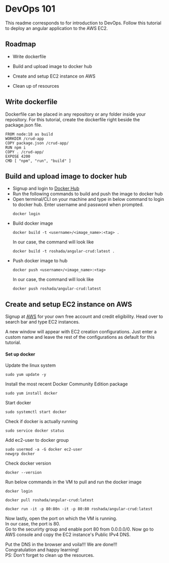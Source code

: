
# DevOps 101

This readme corresponds to  for introduction to DevOps.
Follow this tutorial to deploy an angular application to the AWS EC2.



## Roadmap

- Write dockerfile

- Build and upload image to docker hub

- Create and setup EC2 instance on AWS

- Clean up of resources


## Write dockerfile
Dockerfile can be placed in any repository or any folder inside your repository. For this tutorial, create the dockerfile right beside the package.json file. 

```
FROM node:18 as build
WORKDIR /crud-app
COPY package.json /crud-app/
RUN npm i
COPY . /crud-app/
EXPOSE 4200
CMD [ "npm", "run", "build" ]
```

## Build and upload image to docker hub

- Signup and login to [Docker Hub](https://hub.docker.com/)
- Run the following commands to build and push the image to docker hub
- Open terminal/CLI on your machine and type in below command to login to docker hub. Enter username and password when prompted.
    ```
    docker login
    ```
- Build docker image
    ```
    docker build -t <username>/<image_name>:<tag> .
    ```
    In our case, the command will look like
    ```
    docker build -t roshada/angular-crud:latest .
    ```
- Push docker image to hub
    ```
    docker push <username>/<image_name>:<tag>
    ```
    In our case, the command will look like
    ```
    docker push roshada/angular-crud:latest
    ```

## Create and setup EC2 instance on AWS
Signup at [AWS](https://aws.amazon.com/free/) for your own free account and credit eligibility. Head over to search bar and type EC2 instances. 

A new window will appear with EC2 creation configurations. Just enter a custom name and leave the rest of the configurations as default for this tutorial.

#### Set up docker 
Update the linux system
```
sudo yum update -y
```
Install the most recent Docker Community Edition package
```
sudo yum install docker
```
Start docker
```
sudo systemctl start docker
```
Check if docker is actually running
```
sudo service docker status
```
Add ec2-user to docker group
```
sudo usermod -a -G docker ec2-user
newgrp docker
```
Check docker version
```
docker --version
```
Run below commands in the VM to pull and run the docker image
```
docker login
```
```
docker pull roshada/angular-crud:latest
```
```
docker run -it -p 80:80n -it -p 80:80 roshada/angular-crud:latest
```
Now lastly, open the port on which the VM is running.  
In our case, the port is 80.  
Go to the securirty group and enable port 80 from 0.0.0.0/0. 
Now go to AWS console and copy the EC2 instance's Public IPv4 DNS.



Put the DNS in the browser and voila!!! We are done!!!  
Congratulation and happy learning!  
PS: Don't forget to clean up the resources. 
